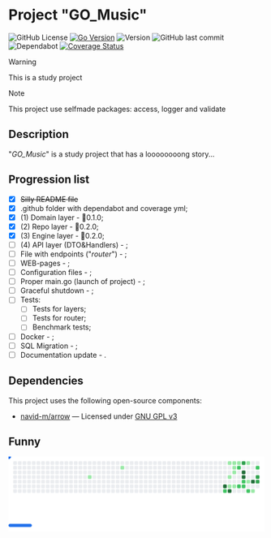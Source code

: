 # Project "**GO_Music**"

![GitHub License](https://img.shields.io/github/license/SerMoskvin/GO_Music?color=red)
[![Go Version](https://img.shields.io/badge/Go-1.24+-blue.svg)](https://golang.org/doc/install)
![Version](https://img.shields.io/github/v/tag/SerMoskvin/GO_Music)
![GitHub last commit](https://img.shields.io/github/last-commit/SerMoskvin/GO_Music)
![Dependabot](https://badgen.net/github/dependabot/SerMoskvin/GO_Music)
[![Coverage Status](https://coveralls.io/repos/github/SerMoskvin/GO_Music/badge.svg?branch=main)](https://coveralls.io/github/SerMoskvin/GO_Music?branch=main)
>[!WARNING]
>This is a study project

>[!NOTE]
>This project use selfmade packages: access, logger and validate 

## Description

"*GO_Music*" is a study project that has a loooooooong story...

## Progression list

- [x] ~~Silly README file~~    
- [x] .github folder with dependabot and coverage yml;    
- [x] (1) Domain layer - 🔖0.1.0;  
- [x] (2) Repo layer - 🔖0.2.0;
- [x] (3) Engine layer - 🔖0.2.0;
- [ ] (4) API layer (DTO&Handlers) - ;
- [ ] File with endpoints ("*router*") - ;
- [ ] WEB-pages - ;
- [ ] Configuration files - ;
- [ ] Proper main.go (launch of project) - ;
- [ ] Graceful shutdown - ;
- [ ] Tests:
    - [ ] Tests for layers;
    - [ ] Tests for router;
    - [ ] Benchmark tests;
- [ ] Docker - ;
- [ ] SQL Migration - ;
- [ ] Documentation update - .

## Dependencies  
This project uses the following open-source components:  
- [navid-m/arrow](https://github.com/navid-m/arrow) — Licensed under [GNU GPL v3](https://www.gnu.org/licenses/gpl-3.0)

## Funny

<picture>
  <source
    media="(prefers-color-scheme: dark)"
    srcset="activity/breakout-dark.svg"
  />
  <source
    media="(prefers-color-scheme: light)"
    srcset="activity/breakout-light.svg"
  />
  <img alt="Breakout Game" src="activity/breakout-light.svg" />
</picture>